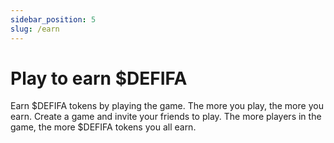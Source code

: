 ```yaml
---
sidebar_position: 5
slug: /earn
---
```


# Play to earn $DEFIFA

Earn $DEFIFA tokens by playing the game. The more you play, the more you earn. Create a game and invite your friends to play. The more players in the game, the more $DEFIFA tokens you all earn.
